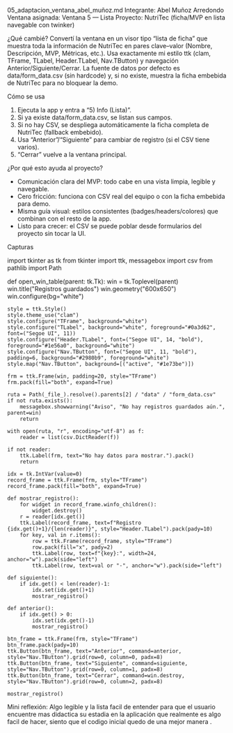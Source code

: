 05_adaptacion_ventana_abel_muñoz.md
Integrante: Abel Muñoz Arredondo
Ventana asignada: Ventana 5 — Lista
Proyecto: NutriTec (ficha/MVP en lista navegable con twinker)

¿Qué cambié?
Convertí la ventana en un visor tipo “lista de ficha” que muestra toda la información de NutriTec en pares clave–valor (Nombre, Descripción, MVP, Métricas, etc.). Usa exactamente mi estilo ttk (clam, TFrame, TLabel, Header.TLabel, Nav.TButton) y navegación Anterior/Siguiente/Cerrar. 
La fuente de datos por defecto es data/form_data.csv (sin hardcode) y, si no existe, muestra la ficha embebida de NutriTec para no bloquear la demo.

Cómo se usa
1) Ejecuta la app y entra a “5) Info (Lista)”.
2) Si ya existe data/form_data.csv, se listan sus campos. 
3) Si no hay CSV, se despliega automáticamente la ficha completa de NutriTec (fallback embebido).
4) Usa “Anterior”/“Siguiente” para cambiar de registro (si el CSV tiene varios).
5) “Cerrar” vuelve a la ventana principal.

¿Por qué esto ayuda al proyecto?
- Comunicación clara del MVP: todo cabe en una vista limpia, legible y navegable.
- Cero fricción: funciona con CSV real del equipo o con la ficha embebida para demo.
- Misma guía visual: estilos consistentes (badges/headers/colores) que combinan con el resto de la app.
- Listo para crecer: el CSV se puede poblar desde formularios del proyecto sin tocar la UI.

Capturas

import tkinter as tk
from tkinter import ttk, messagebox
import csv
from pathlib import Path

def open_win_table(parent: tk.Tk):
    win = tk.Toplevel(parent)
    win.title("Registros guardados")
    win.geometry("600x650")
    win.configure(bg="white")

    style = ttk.Style()
    style.theme_use("clam")
    style.configure("TFrame", background="white")
    style.configure("TLabel", background="white", foreground="#0a3d62", font=("Segoe UI", 11))
    style.configure("Header.TLabel", font=("Segoe UI", 14, "bold"), foreground="#1e56a0", background="white")
    style.configure("Nav.TButton", font=("Segoe UI", 11, "bold"), padding=6, background="#2980b9", foreground="white")
    style.map("Nav.TButton", background=[("active", "#1e73be")])

    frm = ttk.Frame(win, padding=20, style="TFrame")
    frm.pack(fill="both", expand=True)

    ruta = Path(_file_).resolve().parents[2] / "data" / "form_data.csv"
    if not ruta.exists():
        messagebox.showwarning("Aviso", "No hay registros guardados aún.", parent=win)
        return

    with open(ruta, "r", encoding="utf-8") as f:
        reader = list(csv.DictReader(f))

    if not reader:
        ttk.Label(frm, text="No hay datos para mostrar.").pack()
        return

    idx = tk.IntVar(value=0)
    record_frame = ttk.Frame(frm, style="TFrame")
    record_frame.pack(fill="both", expand=True)

    def mostrar_registro():
        for widget in record_frame.winfo_children():
            widget.destroy()
        r = reader[idx.get()]
        ttk.Label(record_frame, text=f"Registro {idx.get()+1}/{len(reader)}", style="Header.TLabel").pack(pady=10)
        for key, val in r.items():
            row = ttk.Frame(record_frame, style="TFrame")
            row.pack(fill="x", pady=2)
            ttk.Label(row, text=f"{key}:", width=24, anchor="w").pack(side="left")
            ttk.Label(row, text=val or "-", anchor="w").pack(side="left")

    def siguiente():
        if idx.get() < len(reader)-1:
            idx.set(idx.get()+1)
            mostrar_registro()

    def anterior():
        if idx.get() > 0:
            idx.set(idx.get()-1)
            mostrar_registro()

    btn_frame = ttk.Frame(frm, style="TFrame")
    btn_frame.pack(pady=10)
    ttk.Button(btn_frame, text="Anterior", command=anterior, style="Nav.TButton").grid(row=0, column=0, padx=8)
    ttk.Button(btn_frame, text="Siguiente", command=siguiente, style="Nav.TButton").grid(row=0, column=1, padx=8)
    ttk.Button(btn_frame, text="Cerrar", command=win.destroy, style="Nav.TButton").grid(row=0, column=2, padx=8)

    mostrar_registro()






Mini reflexión: 
Algo legible y la lista facil de entender para que el usuario encuentre mas didactica su estadia en la aplicación que realmente es algo facil de hacer, siento que el codigo inicial quedo de una mejor manera .
